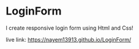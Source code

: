 # LoginForm
I create responsive login form using Html and Css!


live link: https://nayem13913.github.io/LoginForm/
